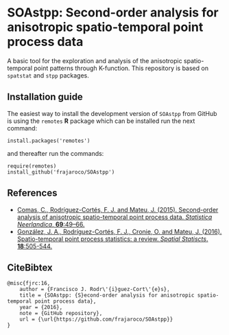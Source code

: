 # SOAstpp: Second-order analysis for anisotropic spatio-temporal point process data

A basic tool for the exploration and analysis of the anisotropic spatio-temporal point patterns through K-function. This repository is based on `spatstat` and `stpp` packages.

## Installation guide

The easiest way to install the development version of `SOAstpp` from GitHub is using the `remotes` **R** package which can be installed run the next command:
```
install.packages('remotes')
```
and thereafter run the commands:
```
require(remotes)
install_github('frajaroco/SOAstpp')
```

## References
- [Comas, C., Rodríguez-Cortés, F. J. and Mateu, J. (2015). Second-order analysis of anisotropic spatio-temporal point process data. *Statistica Neerlandica*, **69**:49–66.](http://onlinelibrary.wiley.com/doi/10.1111/stan.12046/abstract)
- [González, J. A., Rodríguez-Cortés, F. J., Cronie, O. and Mateu, J. (2016). Spatio-temporal point process statistics: a review. *Spatial Statiscts*. **18**:505-544.](http://www.sciencedirect.com/science/article/pii/S2211675316301130)

## CiteBibtex
```
@misc{fjrc:16,
	author = {Francisco J. Rodr\'{i}guez-Cort\'{e}s},
	title = {SOAstpp: {S}econd-order analysis for anisotropic spatio-temporal point process data},
	year = {2016},
	note = {GitHub repository},
	url = {\url{https://github.com/frajaroco/SOAstpp}}
}

```
